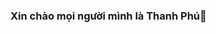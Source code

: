 ### Xin chào mọi người mình là Thanh Phú👋

<!--
**PhuJs/PhuJs** is a ✨ _special_ ✨ repository because its `README.md` (this file) appears on your GitHub profile.

Here are some ideas to get you started:

- 🔭 Hiện tại mình là 1 một  trái nghành có đam mê với Lập trình nên mình quyết định theo con đường này.
- 🌱 Con đường học lập trình của mình chủ yếu là tự học, mình học qua các khóa học trên mạng và có đăng kí học tại các hệ thống đào tạo online.
- 👯 Mình rất mong muốn có một môi trường để mình được học hỏi, phát triển và cống hiến tất cả những gì mình có cho công việc lập trình này.
- 💬 Mọi người có n
- 📫 How to reach me: ...
- 😄 Pronouns: ...
- ⚡ Fun fact: ...
-->
